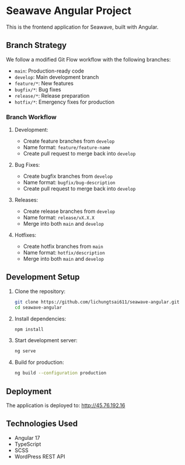 # Seawave Angular Project

This is the frontend application for Seawave, built with Angular.

## Branch Strategy

We follow a modified Git Flow workflow with the following branches:

- `main`: Production-ready code
- `develop`: Main development branch
- `feature/*`: New features
- `bugfix/*`: Bug fixes
- `release/*`: Release preparation
- `hotfix/*`: Emergency fixes for production

### Branch Workflow

1. Development:
   - Create feature branches from `develop`
   - Name format: `feature/feature-name`
   - Create pull request to merge back into `develop`

2. Bug Fixes:
   - Create bugfix branches from `develop`
   - Name format: `bugfix/bug-description`
   - Create pull request to merge back into `develop`

3. Releases:
   - Create release branches from `develop`
   - Name format: `release/vX.X.X`
   - Merge into both `main` and `develop`

4. Hotfixes:
   - Create hotfix branches from `main`
   - Name format: `hotfix/description`
   - Merge into both `main` and `develop`

## Development Setup

1. Clone the repository:
   ```bash
   git clone https://github.com/lichungtsai611/seawave-angular.git
   cd seawave-angular
   ```

2. Install dependencies:
   ```bash
   npm install
   ```

3. Start development server:
   ```bash
   ng serve
   ```

4. Build for production:
   ```bash
   ng build --configuration production
   ```

## Deployment

The application is deployed to: http://45.76.192.16

## Technologies Used

- Angular 17
- TypeScript
- SCSS
- WordPress REST API
